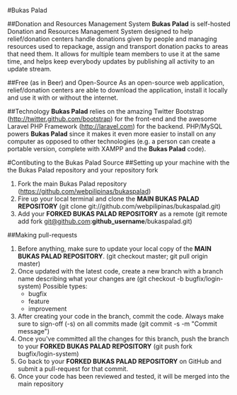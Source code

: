 #Bukas Palad

##Donation and Resources Management System
**Bukas Palad** is self-hosted Donation and Resources Management System designed to help relief/donation centers handle donations given by people and managing resources used to repackage, assign and transport donation packs to areas that need them. It allows for multiple team members to use it at the same time, and helps keep everybody updates by publishing all activity to an update stream.

##Free (as in Beer) and Open-Source
As an open-source web application, relief/donation centers are able to download the application, install it locally and use it with or without the internet.

##Technology
**Bukas Palad** relies on the amazing Twitter Bootstrap (http://twitter.github.com/bootstrap) for the front-end and the awesome Laravel PHP Framework (http://laravel.com) for the backend.
PHP/MySQL powers **Bukas Palad** since it makes it even more easier to install on any computer as opposed to other technologies (e.g. a person can create a portable version, complete with XAMPP and the **Bukas Palad** code).

#Contibuting to the Bukas Palad Source
##Setting up your machine with the the Bukas Palad repository and your repository fork

1. Fork the main Bukas Palad repository (https://github.com/webpilipinas/bukaspalad)
2. Fire up your local terminal and clone the **MAIN BUKAS PALAD REPOSITORY** (git clone git://github.com/webpilipinas/bukaspalad.git)
3. Add your **FORKED BUKAS PALAD REPOSITORY** as a remote (git remote add fork git@github.com:**github_username**/bukaspalad.git)

##Making pull-requests

1. Before anything, make sure to update your local copy of the **MAIN BUKAS PALAD REPOSITORY**. (git checkout master; git pull origin master)
2. Once updated with the latest code, create a new branch with a branch name describing what your changes are (git checkout -b bugfix/login-system)
    Possible types:
    - bugfix
    - feature
    - improvement
3. After creating your code in the branch, commit the code. Always make sure to sign-off (-s) on all commits made (git commit -s -m "Commit message")
4. Once you've committed all the changes for this branch, push the branch to your **FORKED BUKAS PALAD REPOSITORY** (git push fork bugfix/login-system)
5. Go back to your **FORKED BUKAS PALAD REPOSITORY** on GitHub and submit a pull-request for that commit.
6. Once your code has been reviewed and tested, it will be merged into the main repository